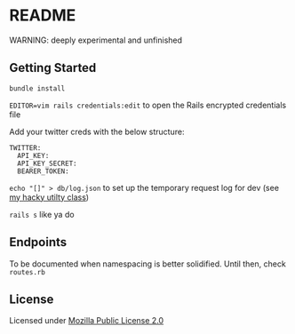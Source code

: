 # README

WARNING: deeply experimental and unfinished

## Getting Started

`bundle install`

`EDITOR=vim rails credentials:edit` to open the Rails encrypted credentials file

Add your twitter creds with the below structure:

```
TWITTER:
  API_KEY:
  API_KEY_SECRET:
  BEARER_TOKEN:
```

`echo "[]" > db/log.json` to set up the temporary request log for dev (see [my hacky utilty class](lib/json_logs.rb))

`rails s` like ya do

## Endpoints

To be documented when namespacing is better solidified. Until then, check `routes.rb`

## License

Licensed under [Mozilla Public License 2.0](https://www.mozilla.org/en-US/MPL/2.0/)
